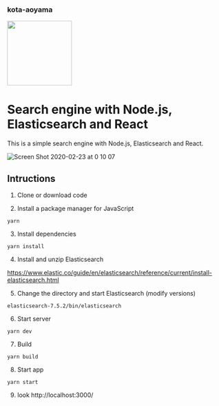 ### kota-aoyama
<a href="https://www.linkedin.com/in/kota-aoyama/"><img src="https://user-images.githubusercontent.com/16607351/75542811-df218700-5a63-11ea-9517-bf177185b838.png" width="150"></a> 


# Search engine with Node.js, Elasticsearch and React

This is a simple search engine with Node.js, Elasticsearch and React.

![Screen Shot 2020-02-23 at 0 10 07](https://user-images.githubusercontent.com/16607351/75094720-4c02d000-55d1-11ea-96db-24e1f3699fd4.png)


## Intructions

1. Clone or download code

2. Install a package manager for JavaScript

```yarn```

3. Install dependencies

```yarn install```

4. Install and unzip Elasticsearch

https://www.elastic.co/guide/en/elasticsearch/reference/current/install-elasticsearch.html

5. Change the directory and start Elasticsearch (modify versions)

```elasticsearch-7.5.2/bin/elasticsearch```

6. Start server

```yarn dev```

7. Build

```yarn build```

8. Start app

```yarn start```

9. look http://localhost:3000/

